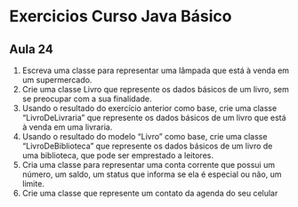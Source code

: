 # Exercicios Curso Java Básico

## Aula 24

1. Escreva uma classe para representar uma lâmpada que está à venda em um supermercado.
2. Crie uma classe Livro que represente os dados básicos de um livro, sem se preocupar com a sua finalidade.
3. Usando o resultado do exercício anterior como base, crie uma classe “LivroDeLivraria” que represente os dados básicos de um livro que está à venda em uma livraria.
4. Usando o resultado do modelo “Livro” como base, crie uma classe “LivroDeBiblioteca” que represente os dados básicos de um livro de uma  biblioteca, que pode ser emprestado a leitores.
5. Cria uma classe para representar uma conta corrente que possui um número, um saldo, um status que informa se ela é especial ou não, um limite.
6. Crie uma classe que represente um contato da agenda do seu celular